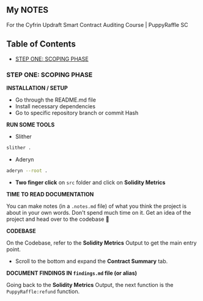 ## My NOTES

For the Cyfrin Updraft Smart Contract Auditing Course | PuppyRaffle SC

## Table of Contents

- [STEP ONE: SCOPING PHASE](#table-of-contents)

### STEP ONE: SCOPING PHASE

**INSTALLATION / SETUP**

- Go through the README.md file
- Install necessary dependencies
- Go to specific repository branch or commit Hash

**RUN SOME TOOLS**

- Slither

```bash
slither .
```

- Aderyn

```bash
aderyn --root .
```

- **Two finger click** on `src` folder and click on **Solidity Metrics**

**TIME TO READ DOCUMENTATION**

You can make notes (in a `.notes.md` file) of what you think the project is about in your own words. Don't spend much time on it. Get an idea of the project and head over to the codebase 🚀

**CODEBASE**

On the Codebase, refer to the **Solidity Metrics** Output to get the main entry point.

- Scroll to the bottom and expand the **Contract Summary** tab.

**DOCUMENT FINDINGS IN `findings.md` file (or alias)**

Going back to the **Solidity Metrics** Output, the next function is the `PuppyRaffle:refund` function.
